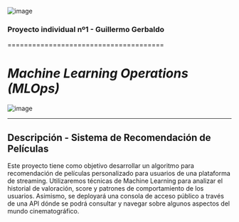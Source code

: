![image](https://github.com/ggerbaldo/Proyecto1/assets/101016328/042707d0-b119-4478-a93a-a2fcd28d5e5a)

### Proyecto individual nº1 - Guillermo Gerbaldo
======================================
# _*Machine Learning Operations (MLOps)*_


![image](https://github.com/ggerbaldo/Proyecto1/assets/101016328/a4617d9f-2f15-4c0c-b9c0-f8b17d4bd626)






-----------------------------------------
## Descripción - Sistema de Recomendación de Películas
Este proyecto tiene como objetivo desarrollar un algoritmo para recomendación de películas personalizado para usuarios de una plataforma de streaming. Utilizaremos técnicas de Machine Learning para analizar el historial de valoración, score y patrones de comportamiento de los usuarios. Asimismo, se deployará una consola de acceso público a través de una API dónde se podrá consultar y navegar sobre algunos aspectos del mundo cinematográfico.

